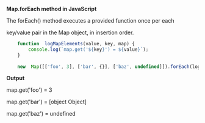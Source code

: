 
**Map.forEach method in JavaScript**

The forEach() method executes a provided function once per each

key/value pair in the Map object, in insertion order.
```js
    function  logMapElements(value, key, map) {
        console.log(`map.get('${key}') = ${value}`);
    }
    
    new  Map([['foo', 3], ['bar', {}], ['baz', undefined]]).forEach(logMapElements);
```
**Output**

map.get('foo') = 3

map.get('bar') = [object Object]

map.get('baz') = undefined
